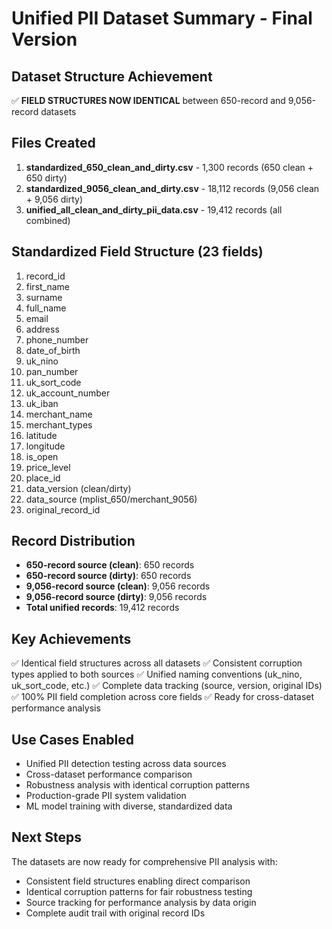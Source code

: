 # Unified PII Dataset Summary - Final Version

## Dataset Structure Achievement
✅ **FIELD STRUCTURES NOW IDENTICAL** between 650-record and 9,056-record datasets

## Files Created
1. **standardized_650_clean_and_dirty.csv** - 1,300 records (650 clean + 650 dirty)
2. **standardized_9056_clean_and_dirty.csv** - 18,112 records (9,056 clean + 9,056 dirty)  
3. **unified_all_clean_and_dirty_pii_data.csv** - 19,412 records (all combined)

## Standardized Field Structure (23 fields)
1. record_id
2. first_name
3. surname
4. full_name
5. email
6. address
7. phone_number
8. date_of_birth
9. uk_nino
10. pan_number
11. uk_sort_code
12. uk_account_number
13. uk_iban
14. merchant_name
15. merchant_types
16. latitude
17. longitude
18. is_open
19. price_level
20. place_id
21. data_version (clean/dirty)
22. data_source (mplist_650/merchant_9056)
23. original_record_id

## Record Distribution
- **650-record source (clean)**: 650 records
- **650-record source (dirty)**: 650 records  
- **9,056-record source (clean)**: 9,056 records
- **9,056-record source (dirty)**: 9,056 records
- **Total unified records**: 19,412 records

## Key Achievements
✅ Identical field structures across all datasets
✅ Consistent corruption types applied to both sources
✅ Unified naming conventions (uk_nino, uk_sort_code, etc.)
✅ Complete data tracking (source, version, original IDs)
✅ 100% PII field completion across core fields
✅ Ready for cross-dataset performance analysis

## Use Cases Enabled
- Unified PII detection testing across data sources
- Cross-dataset performance comparison
- Robustness analysis with identical corruption patterns
- Production-grade PII system validation
- ML model training with diverse, standardized data

## Next Steps
The datasets are now ready for comprehensive PII analysis with:
- Consistent field structures enabling direct comparison
- Identical corruption patterns for fair robustness testing  
- Source tracking for performance analysis by data origin
- Complete audit trail with original record IDs
